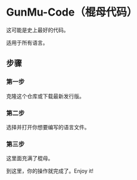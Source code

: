 # GunMu-Code（棍母代码）

这可能是史上最好的代码。

适用于所有语言。

## 步骤

### 第一步

克隆这个仓库或下载最新发行版。

### 第二步

选择并打开你想要编写的语言文件。

### 第三步

这里面充满了棍母。

到这里，你的操作就完成了。Enjoy it!
